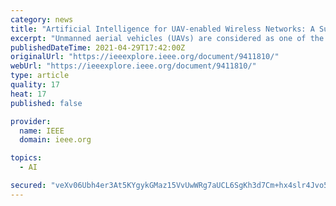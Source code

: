 ```yaml
---
category: news
title: "Artificial Intelligence for UAV-enabled Wireless Networks: A Survey"
excerpt: "Unmanned aerial vehicles (UAVs) are considered as one of the promising technologies for the next-generation wireless communication networks. Their mobility and their ability to establish line of sight (LOS) links with the users made them key solutions for many potential applications."
publishedDateTime: 2021-04-29T17:42:00Z
originalUrl: "https://ieeexplore.ieee.org/document/9411810/"
webUrl: "https://ieeexplore.ieee.org/document/9411810/"
type: article
quality: 17
heat: 17
published: false

provider:
  name: IEEE
  domain: ieee.org

topics:
  - AI

secured: "veXv06Ubh4er3At5KYgykGMaz15VvUwWRg7aUCL6SgKh3d7Cm+hx4slr4Jvo5pXq4yiNYUIZpISVQV+qFGRVH11pJdGiHD7COFSG4cVXgWoTen6sX9nQq6R90s5zRHIPB9sIOCYYPmgrAL1JriT/iYnMBfrBva8dk8eos/SzyXunf0XA783LHjbj1ORWItJNPJJySNZJSNmOpTqXFnShu1n/e46KihfaqUM6jIBWi6tqVWh679OVZxs5Yl/tPDa2bVtIoA7vYX/HhEhK3Dh/UzPAQ83L40Nldu6Ldx4LBFaCIiXYgZAkSYP3kaKx21/E+XSjG8cSAYrT2uMEIlPqT10mcXpuIzzgiHEdzlIltlg=;2AEA/coxnEVus6K90yZLMg=="
---
```


